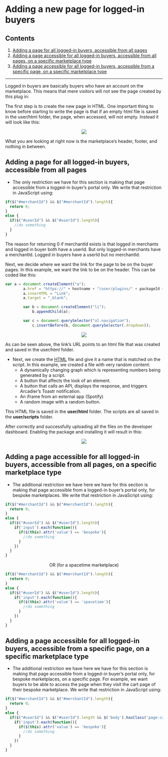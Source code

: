 # Adding a new page for logged-in buyers #
## Contents ##
1. [Adding a page for all logged-in buyers, accessible from all pages](https://github.com/Arcadier/Tutorials/tree/master/Adding%20a%20new%20page%20for%20logged%20in%20buyers#adding-a-page-for-all-logged-in-buyers-accessible-from-all-pages)
2. [Adding a page accessible for all logged-in buyers, accessible from all pages, on a specific marketplace type](https://github.com/Arcadier/Tutorials/tree/master/Adding%20a%20new%20page%20for%20logged%20in%20buyers#adding-a-page-accessible-for-all-logged-in-buyers-accessible-from-all-pages-on-a-specific-marketplace-type)
3. [Adding a page accessible for all logged-in buyers, accessible from a specific page, on a specific marketplace type](https://github.com/Arcadier/Tutorials/tree/master/Adding%20a%20new%20page%20for%20logged%20in%20buyers#adding-a-page-accessible-for-all-logged-in-buyers-accessible-from-a-specific-page-on-a-specific-marketplace-type)
---
Logged in buyers are basically buyers who have an account on the marketplace. This means that mere visitors will not see the page created by this plug in: 

The first step is to create the new page in HTML. One important thing to know before starting to write the page is that if an empty html file is saved in the user/html folder, the page, when accessed, will not empty. 
Instead it will look like this: 

<p align="center">
  <img src="https://drive.google.com/uc?id=1T3Pj-mdCo90ug7An5pRpRpB3pG6AUz0m"/>
</p>

What you are looking at right now is the marketplace’s header, footer, and nothing in between.

## Adding a page for all logged-in buyers, accessible from all pages ##
* The only restriction we have for this section is making that page accessible from a logged-in
buyer’s portal only. We write that restriction in JavaScript using:

```javascript
if($("#merchantId") && $("#merchantId").length){
  return 0;
} 
else {
  if($("#userId") && $("#userId").length){
    //do something
  }
}
```
The reason for returning 0 if merchantId exists is that logged in merchants and logged in buyer both
have a userId. But only logged-in merchants have a merchantId. Logged in buyers have a userId but
no merchantId.

Next, we decide where we want the link for the page to be on the buyer pages. In this example, we
want the link to be on the header. This can be coded like this:

```javascript
var a = document.createElement("a"); 
        a.href = "https://" + hostname + "/user/plugins/" + packageId + "/link.html";
        a.innerHTML = "Link"; 
        a.target = "_blank";

        var b = document.createElement("li");
            b.appendChild(a);

        var c = document.querySelector("ul.navigation");
            c.insertBefore(b, document.querySelector(.dropdown));
```
<p align="center">
  <img src="https://drive.google.com/uc?id=1pwtdMfJkJXC3HKpe_zhwxvOgjgASd2jo"/>
</p>

As can be seen above, the link’s URL points to an html file that was created and saved in the
user/html folder.
* Next, we create the [HTML](https://github.com/Arcadier/Tutorials/blob/master/Adding%20a%20new%20page%20for%20logged%20in%20buyers/user/html/link.html) file and give it a name that is matched on the script. In this
example, we created a file with very random content:
  * A dynamically changing graph which is representing numbers being generated by a
script.
  * A button that affects the look of an element.
  * A button that calls an API, displays the response, and triggers Arcadier’s Toastr
notification.
  * An iframe from an external app (Spotify)
  * A random image with a random button.

This HTML file is saved in the **user/html** folder.
The scripts are all saved in the **user/scripts** folder.

After correctly and successfully uploading all the files on the developer dashboard. Enabling the
package and installing it will result in this:
<p align="center"><img src="https://drive.google.com/uc?id=1BM9tYQCVMil-Leq2vR6BMMfQqSYW9pCU" /></p>

## Adding a page accessible for all logged-in buyers, accessible from all pages, on a specific marketplace type ##

* The additional restriction we have here we have for this section is making that page
accessible from a logged-in buyer’s portal only, for bespoke marketplaces. We write that
restriction in JavaScript using:
```javascript
if($("#merchantId") && $("#merchantId").length){
  return 0;
} 
else {
  if($("#userId") && $("#userId").length){
    if('input').each(function(){
      if($(this).attr('value') == 'bespoke'){
        //do something
      }
    })
  }
}
```
<p align="center">OR (for a spacetime marketplace)</p>

```javascript
if($("#merchantId") && $("#merchantId").length){
  return 0;
} 
else {
  if($("#userId") && $("#userId").length){
    if('input').each(function(){
      if($(this).attr('value') == 'spacetime'){
        //do something
      }
    })
  }
}
```

## Adding a page accessible for all logged-in buyers, accessible from a specific page, on a specific marketplace type ##

* The additional restriction we have here we have for this section is making that page
accessible from a logged-in buyer’s portal only, for bespoke marketplaces, on a specific
page. For example, we want buyers to be able to access the page when they visit the cart
page of their bespoke marketplace. We write that restriction in JavaScript using:
```javascript
if($("#merchantId") && $("#merchantId").length){
  return 0;
} 
else {
  if($("#userId") && $("#userId").length && $('body').hasClass('page-cart')){
    if('input').each(function(){
      if($(this).attr('value') == 'bespoke'){
        //do something
      }
    })
  }
}
```
